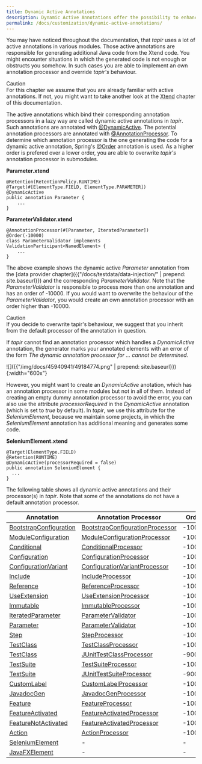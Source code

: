 ```yaml
---
title: Dynamic Active Annotations
description: Dynamic Active Annotations offer the possibility to enhance the validator and code generator.
permalink: /docs/customization/dynamic-active-annotations/
---
```


You may have noticed throughout the documentation, that <i>tapir</i> uses a lot
of active annotations in various modules. Those active annotations are
responsible for generating additional Java code from the Xtend code. You
might encounter situations in which the generated code is not enough or
obstructs you somehow. In such cases you are able to implement an own
annotation processor and override <i>tapir's</i> behaviour.

<div class="panel panel-warning">
  <div class="panel-heading">
    <div class="panel-title"><span class="fas fa-exclamation-circle"></span> Caution</div>
  </div>
  <div class="panel-body">
  For this chapter we assume that you are already familiar with active
  annotations. If not, you might want to take another look at the
  <a href="{{"/docs/usingtapir/xtend/" | prepend: site.baseurl}}">Xtend</a> chapter of this documentation.
  </div>
</div>

The active annotations which bind their corresponding annotation
processors in a lazy way are called dynamic active annotations in <i>tapir</i>.
Such annotations are annotated with
[@DynamicActive](https://www.javadoc.io/page/de.bmiag.tapir/tapir/latest/de/bmiag/tapir/annotationprocessing/annotation/DynamicActive.html).
The potential annotation processors are annotated with
[@AnnotationProcessor](https://www.javadoc.io/page/de.bmiag.tapir/tapir/latest/de/bmiag/tapir/annotationprocessing/annotation/AnnotationProcessor.html).
To determine which annotation processor is the one generating the code
for a dynamic active annotation, Spring's
[@Order](https://docs.spring.io/spring/docs/current/javadoc-api/org/springframework/core/annotation/Order.html)
annotation is used. As a higher order is prefered over a lower order,
you are able to overwrite <i>tapir's</i> annotation processor in submodules.

**Parameter.xtend**

``` xtend
@Retention(RetentionPolicy.RUNTIME)
@Target(#[ElementType.FIELD, ElementType.PARAMETER])
@DynamicActive
public annotation Parameter {
    ...
}
```

**ParameterValidator.xtend**

``` xtend
@AnnotationProcessor(#[Parameter, IteratedParameter])
@Order(-10000)
class ParameterValidator implements ValidationParticipant<NamedElement> {
    ...
}
```

The above example shows the dynamic active *Parameter* annotation from the [data provider chapter]({{"/docs/testdata/data-injection/" | prepend: site.baseurl}}) and the corresponding *ParameterValidator*. Note that the *ParameterValidator* is responsible to process more than one annotation and has an order of -10000. If you would want to overwrite the behaviour of the *ParameterValidator*, you would create an own annotation processor with an order higher than -10000.

<div class="panel panel-warning">
  <div class="panel-heading">
    <div class="panel-title"><span class="fas fa-exclamation-circle"></span> Caution</div>
  </div>
  <div class="panel-body">
    If you decide to overwrite tapir's behaviour, we suggest that you inherit from the default processor of the annotation in question.
  </div>
</div>

If <i>tapir</i> cannot find an annotation processor which handles a *DynamicActive* annotation, the generator marks your annotated elements with an error of the form *The dynamic annotation processor for ... cannot be determined*.

![]({{"/img/docs/45940941/49184774.png" | prepend: site.baseurl}}){:width="600x"}

However, you might want to create an *DynamicActive* anotation, which
has an annotation processor in some modules but not in all of them.
Instead of creating an empty dummy annotation processor to avoid the
error, you can also use the attribute *processorRequired* in the
*DynamicActive* annotation (which is set to *true* by default). In
<i>tapir</i>, we use this attribute for the *SeleniumElement*, because we
maintain some projects, in which the *SeleniumElement* annotation has
additional meaning and generates some code.

**SeleniumElement.xtend**

``` xtend
@Target(ElementType.FIELD)
@Retention(RUNTIME)
@DynamicActive(processorRequired = false)
public annotation SeleniumElement {
  ...
}
```

The following table shows all dynamic active annotations and their
processor(s) in <i>tapir</i>. Note that some of the annotations do not have a
default annotation processor.

| Annotation | Annotation Processor | Order |
|---|---|---|
| [BootstrapConfiguration](https://www.javadoc.io/page/de.bmiag.tapir/tapir/latest/de/bmiag/tapir/bootstrap/annotation/BootstrapConfiguration.html) | [BootstrapConfigurationProcessor](https://www.javadoc.io/page/de.bmiag.tapir/tapir/latest/de/bmiag/tapir/bootstrap/annotation/BootstrapConfigurationProcessor.html) | -10000 |
| [ModuleConfiguration](https://www.javadoc.io/page/de.bmiag.tapir/tapir/latest/de/bmiag/tapir/bootstrap/annotation/ModuleConfiguration.html) | [ModuleConfigurationProcessor](https://www.javadoc.io/page/de.bmiag.tapir/tapir/latest/de/bmiag/tapir/bootstrap/annotation/ModuleConfigurationProcessor.html) | -10000 |
| [Conditional](https://www.javadoc.io/page/de.bmiag.tapir/tapir/latest/de/bmiag/tapir/conditional/annotations/Conditional.html) | [ConditionalProcessor](https://www.javadoc.io/page/de.bmiag.tapir/tapir/latest/de/bmiag/tapir/conditional/annotations/ConditionalProcessor.html) | -10000 |
| [Configuration](https://www.javadoc.io/page/de.bmiag.tapir/tapir/latest/de/bmiag/tapir/configuration/annotation/configuration/Configuration.html) | [ConfigurationProcessor](https://www.javadoc.io/page/de.bmiag.tapir/tapir/latest/de/bmiag/tapir/configuration/annotation/configuration/ConfigurationProcessor.html) | -10000 |
| [ConfigurationVariant](https://www.javadoc.io/page/de.bmiag.tapir/tapir/latest/de/bmiag/tapir/configuration/annotation/variant/ConfigurationVariant.html) | [ConfigurationVariantProcessor](https://www.javadoc.io/page/de.bmiag.tapir/tapir/latest/de/bmiag/tapir/configuration/annotation/variant/ConfigurationVariantProcessor.html) | -10000 |
| [Include](https://www.javadoc.io/page/de.bmiag.tapir/tapir/latest/de/bmiag/tapir/core/annotation/include/Include.html) | [IncludeProcessor](https://www.javadoc.io/page/de.bmiag.tapir/tapir/latest/de/bmiag/tapir/core/annotation/include/IncludeProcessor.html) | -10000 |
| [Reference](https://www.javadoc.io/page/de.bmiag.tapir/tapir/latest/de/bmiag/tapir/core/annotation/reference/Reference.html) | [ReferenceProcessor](https://www.javadoc.io/page/de.bmiag.tapir/tapir/latest/de/bmiag/tapir/core/annotation/reference/ReferenceProcessor.html) | -10000 |
| [UseExtension](https://www.javadoc.io/page/de.bmiag.tapir/tapir/latest/de/bmiag/tapir/core/annotation/useextension/UseExtension.html) | [UseExtensionProcessor](https://www.javadoc.io/page/de.bmiag.tapir/tapir/latest/de/bmiag/tapir/core/annotation/useextension/UseExtensionProcessor.html) | -10000 |
| [Immutable](https://www.javadoc.io/page/de.bmiag.tapir/tapir/latest/de/bmiag/tapir/data/Immutable.html) | [ImmutableProcessor](https://www.javadoc.io/page/de.bmiag.tapir/tapir/latest/de/bmiag/tapir/data/ImmutableProcessor.html) | -10000 |
| [IteratedParameter](https://www.javadoc.io/page/de.bmiag.tapir/tapir/latest/de/bmiag/tapir/execution/annotations/parameter/IteratedParameter.html) | [ParameterValidator](https://www.javadoc.io/page/de.bmiag.tapir/tapir/latest/de/bmiag/tapir/execution/annotations/parameter/ParameterValidator.html) | -10000 |
| [Parameter](https://www.javadoc.io/page/de.bmiag.tapir/tapir/latest/de/bmiag/tapir/execution/annotations/parameter/Parameter.html) | [ParameterValidator](https://www.javadoc.io/page/de.bmiag.tapir/tapir/latest/de/bmiag/tapir/execution/annotations/parameter/ParameterValidator.html) | -10000 |
| [Step](https://www.javadoc.io/page/de.bmiag.tapir/tapir/latest/de/bmiag/tapir/execution/annotations/step/Step.html) | [StepProcessor](https://www.javadoc.io/page/de.bmiag.tapir/tapir/latest/de/bmiag/tapir/execution/annotations/step/StepProcessor.html) | -10000 |
| [TestClass](https://www.javadoc.io/page/de.bmiag.tapir/tapir/latest/de/bmiag/tapir/execution/annotations/testclass/TestClass.html) | [TestClassProcessor](https://www.javadoc.io/page/de.bmiag.tapir/tapir/latest/de/bmiag/tapir/execution/annotations/testclass/TestClassProcessor.html) | -10000 |
| [TestClass](https://www.javadoc.io/page/de.bmiag.tapir/tapir/latest/de/bmiag/tapir/execution/annotations/testclass/TestClass.html) | [JUnitTestClassProcessor](https://www.javadoc.io/page/de.bmiag.tapir/tapir/latest/de/bmiag/tapir/junit/annotations/testclass/JUnitTestClassProcessor.html) | -9000 |
| [TestSuite](https://www.javadoc.io/page/de.bmiag.tapir/tapir/latest/de/bmiag/tapir/execution/annotations/suite/TestSuite.html) | [TestSuiteProcessor](https://www.javadoc.io/page/de.bmiag.tapir/tapir/latest/de/bmiag/tapir/execution/annotations/suite/TestSuiteProcessor.html) | -10000 |
| [TestSuite](https://www.javadoc.io/page/de.bmiag.tapir/tapir/latest/de/bmiag/tapir/execution/annotations/suite/TestSuite.html) | [JUnitTestSuiteProcessor](https://www.javadoc.io/page/de.bmiag.tapir/tapir/latest/de/bmiag/tapir/junit/annotations/suite/JUnitTestSuiteProcessor.html) | -9000 |
| [CustomLabel](https://www.javadoc.io/page/de.bmiag.tapir/tapir/latest/de/bmiag/tapir/core/annotation/label/CustomLabel.html) | [CustomLabelProcessor](https://www.javadoc.io/page/de.bmiag.tapir/tapir/latest/de/bmiag/tapir/core/annotation/label/CustomLabelProcessor.html) | -10000 |
| [JavadocGen](https://www.javadoc.io/page/de.bmiag.tapir/tapir/latest/de/bmiag/tapir/annotations/documentation/JavadocGen.html) | [JavadocGenProcessor](https://www.javadoc.io/page/de.bmiag.tapir/tapir/latest/de/bmiag/tapir/annotations/documentation/JavadocGenProcessor.html) |  -10000 |
| [Feature](https://www.javadoc.io/page/de.bmiag.tapir/tapir/latest/de/bmiag/tapir/variant/annotation/feature/Feature.html) | [FeatureProcessor](https://www.javadoc.io/page/de.bmiag.tapir/tapir/latest/de/bmiag/tapir/variant/annotation/feature/FeatureProcessor.html) | -10000 |
| [FeatureActivated](https://www.javadoc.io/page/de.bmiag.tapir/tapir/latest/de/bmiag/tapir/variant/annotation/feature/FeatureActivated.html) | [FeatureActivatedProcessor](https://www.javadoc.io/page/de.bmiag.tapir/tapir/latest/de/bmiag/tapir/variant/annotation/feature/FeatureActivatedProcessor.html) | -10000 |
| [FeatureNotActivated](https://www.javadoc.io/page/de.bmiag.tapir/tapir/latest/de/bmiag/tapir/variant/annotation/feature/FeatureNotActivated.html) | [FeatureActivatedProcessor](https://www.javadoc.io/page/de.bmiag.tapir/tapir/latest/de/bmiag/tapir/variant/annotation/feature/FeatureActivatedProcessor.html) | -10000 |
| [Action](https://www.javadoc.io/page/de.bmiag.tapir/tapir/latest/de/bmiag/tapir/util/action/Action.html) | [ActionProcessor](https://www.javadoc.io/page/de.bmiag.tapir/tapir/latest/de/bmiag/tapir/util/action/ActionProcessor.html) | -10000 |
| [SeleniumElement](https://www.javadoc.io/page/de.bmiag.tapir/tapir/latest/de/bmiag/tapir/selenium/annotation/SeleniumElement.html) | - | - |
| [JavaFXElement](https://www.javadoc.io/page/de.bmiag.tapir/tapir/latest/de/bmiag/tapir/javafx/annotation/JavaFXElement.html) | - | - |
